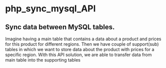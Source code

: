 # php_sync_mysql_API

<h2>Sync data between MySQL tables.</h2>
<p>Imagine having a main table that contains a data about a product and prices for this product for different
regions. Then we have couple of support(sub) tables in which we want to store data about the product with prices for a
specific region. With this API solution, we are able to transfer data from main table into the supporting tables</p>
